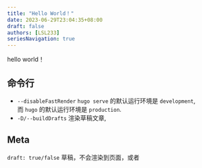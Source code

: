 ```yaml
---
title: "Hello World！"
date: 2023-06-29T23:04:35+08:00
draft: false
authors: [LSL233]
seriesNavigation: true
---
```

hello world！

## 命令行
- `--disableFastRender`  `hugo serve` 的默认运行环境是 `development`, 而 `hugo` 的默认运行环境是 `production`.
- `-D/--buildDrafts` 渲染草稿文章, 


## Meta
`draft: true/false` 草稿，不会渲染到页面，或者  